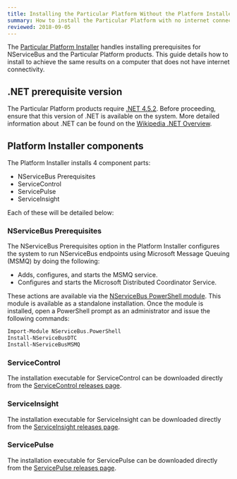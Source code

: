 ```yaml
---
title: Installing the Particular Platform Without the Platform Installer
summary: How to install the Particular Platform with no internet connection
reviewed: 2018-09-05
---
```


The [Particular Platform Installer](/platform/installer) handles installing prerequisites for NServiceBus and the Particular Platform products. This guide details how to install to achieve the same results on a computer that does not have internet connectivity.


## .NET prerequisite version

The Particular Platform products require [.NET 4.5.2](https://www.microsoft.com/en-us/download/details.aspx?id=42643). Before proceeding, ensure that this version of .NET is available on the system. More detailed information about .NET can be found on the [Wikipedia .NET Overview](https://en.wikipedia.org/wiki/.NET_Framework_version_history#Overview).


##  Platform Installer components

The Platform Installer installs 4 component parts:

 * NServiceBus Prerequisites
 * ServiceControl
 * ServicePulse
 * ServiceInsight

Each of these will be detailed below:


### NServiceBus Prerequisites

The NServiceBus Prerequisites option in the Platform Installer configures the system to run NServiceBus endpoints using Microsoft Message Queuing (MSMQ) by doing the following:

 * Adds, configures, and starts the MSMQ service.
 * Configures and starts the Microsoft Distributed Coordinator Service.

These actions are available via the [NServiceBus PowerShell module](https://github.com/Particular/NServiceBus.PowerShell/releases/latest). This module is available as a standalone installation. Once the module is installed, open a PowerShell prompt as an administrator and issue the following commands:

```ps
Import-Module NServiceBus.PowerShell
Install-NServiceBusDTC
Install-NServiceBusMSMQ
```


### ServiceControl

The installation executable for ServiceControl can be downloaded directly from the [ServiceControl releases page](https://github.com/Particular/ServiceControl/releases/latest).


### ServiceInsight

The installation executable for ServiceInsight can be downloaded directly from the [ServiceInsight releases page](https://github.com/Particular/ServiceInsight/releases/latest).


### ServicePulse

The installation executable for ServicePulse can be downloaded directly from the [ServicePulse releases page](https://github.com/Particular/ServicePulse/releases/latest).